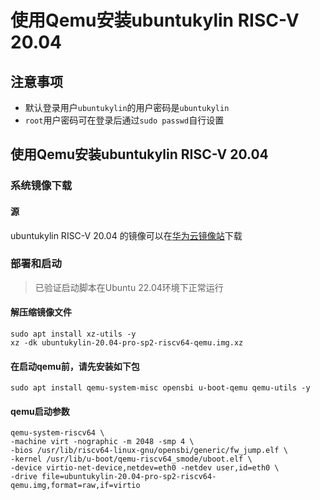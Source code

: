 # 使用Qemu安装ubuntukylin RISC-V 20.04 

## 注意事项

- 默认登录用户`ubuntukylin`的用户密码是`ubuntukylin`
- `root`用户密码可在登录后通过`sudo passwd`自行设置

## 使用Qemu安装ubuntukylin RISC-V 20.04 

### 系统镜像下载

#### 源

ubuntukylin RISC-V 20.04 的镜像可以在[华为云镜像站](https://mirrors.huaweicloud.com/ubuntukylin-cdimage/20.04/)下载

### 部署和启动

> 已验证启动脚本在Ubuntu 22.04环境下正常运行

#### 解压缩镜像文件

```shell
sudo apt install xz-utils -y
xz -dk ubuntukylin-20.04-pro-sp2-riscv64-qemu.img.xz
```

#### 在启动qemu前，请先安装如下包

```shell
sudo apt install qemu-system-misc opensbi u-boot-qemu qemu-utils -y
```

#### qemu启动参数

```shell
qemu-system-riscv64 \
-machine virt -nographic -m 2048 -smp 4 \
-bios /usr/lib/riscv64-linux-gnu/opensbi/generic/fw_jump.elf \
-kernel /usr/lib/u-boot/qemu-riscv64_smode/uboot.elf \
-device virtio-net-device,netdev=eth0 -netdev user,id=eth0 \
-drive file=ubuntukylin-20.04-pro-sp2-riscv64-qemu.img,format=raw,if=virtio
```
